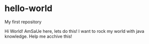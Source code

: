 # hello-world
My first repository

Hi World!
AmSaUe here, lets do this!
I want to rock my world with java knowledge. Help me acchive this!

